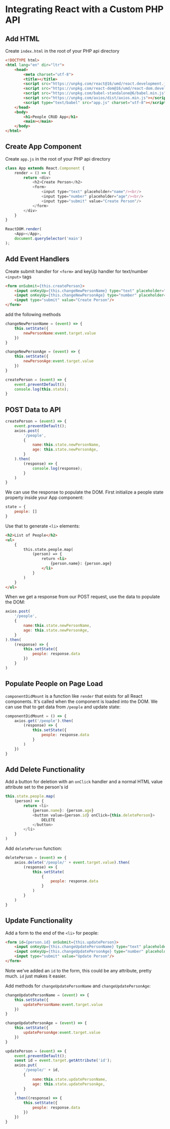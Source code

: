 # Integrating React with a Custom PHP API

## Add HTML

Create `index.html` in the root of your PHP api directory

```HTML
<!DOCTYPE html>
<html lang="en" dir="ltr">
    <head>
        <meta charset="utf-8">
        <title></title>
        <script src="https://unpkg.com/react@16/umd/react.development.js" crossorigin></script>
        <script src="https://unpkg.com/react-dom@16/umd/react-dom.development.js" crossorigin></script>
        <script src="https://unpkg.com/babel-standalone@6/babel.min.js"></script>
        <script src="https://unpkg.com/axios/dist/axios.min.js"></script>
        <script type="text/babel" src="app.js" charset="utf-8"></script>
    </head>
    <body>
        <h1>People CRUD App</h1>
        <main></main>
    </body>
</html>
```

## Create App Component

Create `app.js` in the root of your PHP api directory

```javascript
class App extends React.Component {
    render = () => {
        return <div>
            <h2>Create Person</h2>
            <form>
                <input type="text" placeholder="name"/><br/>
                <input type="number" placeholder="age"/><br/>
                <input type="submit" value="Create Person"/>
            </form>
        </div>
    }
}

ReactDOM.render(
    <App></App>,
    document.querySelector('main')
);
```

## Add Event Handlers

Create submit handler for `<form>` and keyUp handler for text/number `<input>` tags

```HTML
<form onSubmit={this.createPerson}>
    <input onKeyUp={this.changeNewPersonName} type="text" placeholder="name"/><br/>
    <input onKeyUp={this.changeNewPersonAge} type="number" placeholder="age"/><br/>
    <input type="submit" value="Create Person"/>
</form>
```

add the following methods

```javascript
changeNewPersonName = (event) => {
    this.setState({
        newPersonName:event.target.value
    })
}

changeNewPersonAge = (event) => {
    this.setState({
        newPersonAge:event.target.value
    })
}

createPerson = (event) => {
    event.preventDefault();
    console.log(this.state);
}
```

## POST Data to API

```javascript
createPerson = (event) => {
    event.preventDefault();
    axios.post(
        '/people',
        {
            name:this.state.newPersonName,
            age: this.state.newPersonAge,
        }
    ).then(
        (response) => {
            console.log(response);
        }
    )
}
```

We can use the response to populate the DOM.  First initialize a people state property inside your App component:

```javascript
state = {
    people: []
}
```

Use that to generate `<li>` elements:

```html
<h2>List of People</h2>
<ul>
    {
        this.state.people.map(
            (person) => {
                return <li>
                    {person.name}: {person.age}
                </li>
            }
        )
    }
</ul>
```

When we get a response from our POST request, use the data to populate the DOM:

```javascript
axios.post(
    '/people',
    {
        name:this.state.newPersonName,
        age: this.state.newPersonAge,
    }
).then(
    (response) => {
        this.setState({
            people: response.data
        })
    }
)
```

## Populate People on Page Load

`componentDidMount` is a function like `render` that exists for all React components.  It's called when the component is loaded into the DOM.  We can use that to get data from `/people` and update state:

```javascript
componentDidMount = () => {
    axios.get('/people').then(
        (response) => {
            this.setState({
                people: response.data
            }
        )
    })
}
```

## Add Delete Functionality

Add a button for deletion with an `onClick` handler and a normal HTML value attribute set to the person's id

```javascript
this.state.people.map(
    (person) => {
        return <li>
            {person.name}: {person.age}
            <button value={person.id} onClick={this.deletePerson}>
                DELETE
            </button>
        </li>
    }
)
```

Add `deletePerson` function:

```javascript
deletePerson = (event) => {
    axios.delete('/people/' + event.target.value).then(
        (response) => {
            this.setState(
                {
                    people: response.data
                }
            )
        }
    )
}

```

## Update Functionality

Add a form to the end of the `<li>` for people:

```html
<form id={person.id} onSubmit={this.updatePerson}>
    <input onKeyUp={this.changeUpdatePersonName} type="text" placeholder="name"/><br/>
    <input onKeyUp={this.changeUpdatePersonAge} type="number" placeholder="age"/><br/>
    <input type="submit" value="Update Person"/>
</form>
```

Note we've added an `id` to the form, this could be any attribute, pretty much.  `id` just makes it easier.

Add methods for `changeUpdatePersonName` and `changeUpdatePersonAge`:

```javascript
changeUpdatePersonName = (event) => {
    this.setState({
        updatePersonName:event.target.value
    })
}

changeUpdatePersonAge = (event) => {
    this.setState({
        updatePersonAge:event.target.value
    })
}

updatePerson = (event) => {
    event.preventDefault();
    const id = event.target.getAttribute('id');
    axios.put(
        '/people/' + id,
        {
            name:this.state.updatePersonName,
            age: this.state.updatePersonAge,
        }
    )
    .then((response) => {
        this.setState({
            people: response.data
        })
    })
}
```
